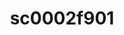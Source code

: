 ---
ee_id_thing: '231'
site: '1'
type: '2'
inv_num: 2010-011
add_credit:
url: 2010-011-sc0002f901
title: sc0002f901
year: '2010'
display_year: '2010'
medium: 'Pen on All Purpose Security Paper (Grey) #24 bond'
dims: 11 x 8.5 inches
pitch:
ps:
live_url:
youtube:
related_code:
imgs: cadliner-drawing-2010-011-digital-database-ih_1.jpg
subheading:
download:
commission:
related:
layout: things-i-made
---